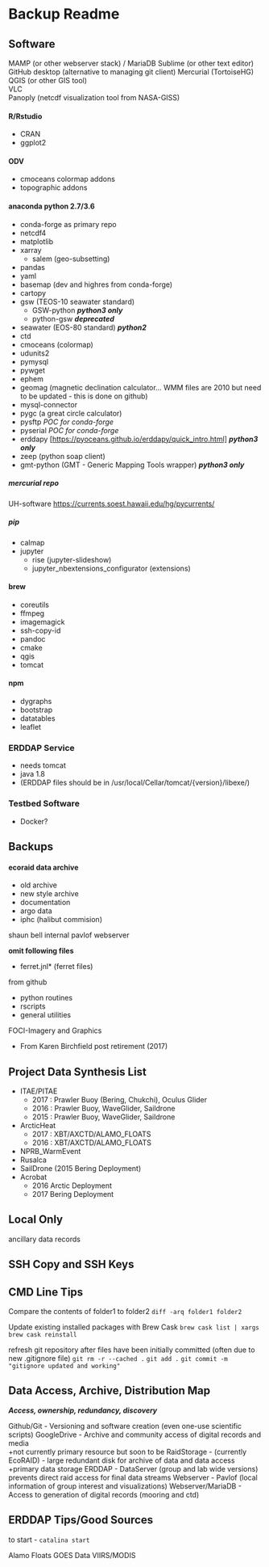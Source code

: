 Backup Readme
=============

Software
--------

MAMP (or other webserver stack)  / MariaDB
Sublime (or other text editor)   
GitHub desktop (alternative to managing git client)
Mercurial (TortoiseHG)   
QGIS (or other GIS tool)   
VLC   
Panoply  (netcdf visualization tool from NASA-GISS)

#### R/Rstudio
- CRAN
- ggplot2

#### ODV
- cmoceans colormap addons
- topographic addons

#### anaconda python   2.7/3.6
- conda-forge as primary repo
- netcdf4
- matplotlib
- xarray
	- salem (geo-subsetting)
- pandas
- yaml
- basemap (dev and highres from conda-forge)
- cartopy
- gsw (TEOS-10 seawater standard)
	- GSW-python ***python3 only***
	- python-gsw ***deprecated***
- seawater (EOS-80 standard) ***python2***
- ctd
- cmoceans (colormap)
- udunits2
- pymysql
- pywget
- ephem
- geomag (magnetic declination calculator... WMM files are 2010 but need to be updated - this is done on github)
- mysql-connector
- pygc (a great circle calculator)
- pysftp *POC for conda-forge*
- pyserial *POC for conda-forge*
- erddapy [https://pyoceans.github.io/erddapy/quick_intro.html] ***python3 only***
- zeep (python soap client)
- gmt-python (GMT - Generic Mapping Tools wrapper) ***python3 only***

##### mercurial repo
UH-software https://currents.soest.hawaii.edu/hg/pycurrents/

##### pip
- calmap
- jupyter
	- rise (jupyter-slideshow)
	- jupyter_nbextensions_configurator (extensions)

#### brew
- coreutils
- ffmpeg
- imagemagick
- ssh-copy-id
- pandoc
- cmake
- qgis
- tomcat

#### npm
- dygraphs
- bootstrap
- datatables
- leaflet

### ERDDAP Service
- needs tomcat
- java 1.8
- (ERDDAP files should be in /usr/local/Cellar/tomcat/{version}/libexe/)

### Testbed Software
- Docker?

Backups
-------

#### ecoraid data archive
- old archive
- new style archive
- documentation
- argo data
- iphc (halibut commision)

shaun bell internal pavlof webserver

**omit following files**  
- ferret.jnl* (ferret files)

from github  
- python routines
- rscripts
- general utilities

FOCI-Imagery and Graphics  
- From Karen Birchfield post retirement (2017)

Project Data Synthesis List
---------------------------

+ ITAE/PITAE
	- 2017 : Prawler Buoy (Bering, Chukchi), Oculus Glider
	- 2016 : Prawler Buoy, WaveGlider, Saildrone
	- 2015 : Prawler Buoy, WaveGlider, Saildrone
+ ArcticHeat
	- 2017 : XBT/AXCTD/ALAMO_FLOATS
	- 2016 : XBT/AXCTD/ALAMO_FLOATS
+ NPRB_WarmEvent
+ Rusalca
+ SailDrone (2015 Bering Deployment)
+ Acrobat
	- 2016 Arctic Deployment
	- 2017 Bering Deployment

Local Only
----------

ancillary data records

SSH Copy and SSH Keys
---------------------

CMD Line Tips
-------------

Compare the contents of folder1 to folder2
	`diff -arq folder1 folder2`

Update existing installed packages with Brew Cask
	`brew cask list | xargs brew cask reinstall`

refresh git repository after files have been initially committed (often due to new .gitignore file)
	`git rm -r --cached .`
	`git add .`
	`git commit -m "gitignore updated and working"`


Data Access, Archive, Distribution Map  
--------------------------------------

***Access, ownership, redundancy, discovery***

Github/Git - Versioning and software creation (even one-use scientific scripts)
GoogleDrive - Archive and community access of digital records and media   
+not currently primary resource but soon to be
RaidStorage - (currently EcoRAID) - large redundant disk for archive of data and data access  
+primary data storage
ERDDAP - DataServer (group and lab wide versions) prevents direct raid access for final data streams
Webserver - Pavlof (local information of group interest and visualizations)
Webserver/MariaDB - Access to generation of digital records (mooring and ctd)   

ERDDAP Tips/Good Sources
------------------------

to start - `catalina start`

Alamo Floats
GOES Data
VIIRS/MODIS

